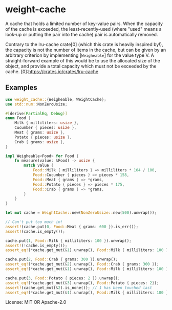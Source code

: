 # weight-cache

A cache that holds a limited number of key-value pairs. When the capacity of
the cache is exceeded, the least-recently-used (where "used" means a look-up
or putting the pair into the cache) pair is automatically removed.

Contrary to the lru-cache crate[0] (which this crate is heavily inspired
by!), the capacity is not the number of items in the cache, but can be given
by an arbitrary criterion by implementing [`Weigheable`] for the value type
V. A straight-forward example of this would be to use the allocated size of
the object, and provide a total capacity which must not be exceeded by the
cache.
[0]:https://crates.io/crates/lru-cache

## Examples
```rust
use weight_cache::{Weigheable, WeightCache};
use std::num::NonZeroUsize;

#[derive(PartialEq, Debug)]
enum Food {
    Milk { milliliters: usize },
    Cucumber { pieces: usize },
    Meat { grams: usize },
    Potato { pieces: usize },
    Crab { grams: usize },
}

impl Weigheable<Food> for Food {
    fn measure(value: &Food) -> usize {
        match value {
            Food::Milk { milliliters } => milliliters * 104 / 100,
            Food::Cucumber { pieces } => pieces * 158,
            Food::Meat { grams } => *grams,
            Food::Potato { pieces } => pieces * 175,
            Food::Crab { grams } => *grams,
        }
    }
}

let mut cache = WeightCache::new(NonZeroUsize::new(500).unwrap());

// Can't put too much in!
assert!(cache.put(0, Food::Meat { grams: 600 }).is_err());
assert!(cache.is_empty());

cache.put(1, Food::Milk { milliliters: 100 }).unwrap();
assert!(!cache.is_empty());
assert_eq!(*cache.get_mut(&1).unwrap(), Food::Milk { milliliters: 100 });

cache.put(2, Food::Crab { grams: 300 }).unwrap();
assert_eq!(*cache.get_mut(&2).unwrap(), Food::Crab { grams: 300 });
assert_eq!(*cache.get_mut(&1).unwrap(), Food::Milk { milliliters: 100 });

cache.put(3, Food::Potato { pieces: 2 }).unwrap();
assert_eq!(*cache.get_mut(&3).unwrap(), Food::Potato { pieces: 2});
assert!(cache.get_mut(&2).is_none()); // 1 has been touched last
assert_eq!(*cache.get_mut(&1).unwrap(), Food::Milk { milliliters: 100 });
```

License: MIT OR Apache-2.0
